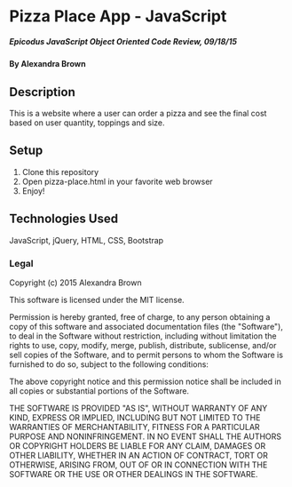 # Pizza Place App - JavaScript

##### _Epicodus JavaScript Object Oriented Code Review, 09/18/15_

#### By Alexandra Brown

## Description

This is a website where a user can order a pizza and see the final cost based on user quantity, toppings and size.

## Setup

1. Clone this repository
2. Open pizza-place.html in your favorite web browser
3. Enjoy!

## Technologies Used

JavaScript, jQuery, HTML, CSS, Bootstrap

### Legal

Copyright (c) 2015 Alexandra Brown

This software is licensed under the MIT license.

Permission is hereby granted, free of charge, to any person obtaining a copy
of this software and associated documentation files (the "Software"), to deal
in the Software without restriction, including without limitation the rights
to use, copy, modify, merge, publish, distribute, sublicense, and/or sell
copies of the Software, and to permit persons to whom the Software is
furnished to do so, subject to the following conditions:

The above copyright notice and this permission notice shall be included in
all copies or substantial portions of the Software.

THE SOFTWARE IS PROVIDED "AS IS", WITHOUT WARRANTY OF ANY KIND, EXPRESS OR
IMPLIED, INCLUDING BUT NOT LIMITED TO THE WARRANTIES OF MERCHANTABILITY,
FITNESS FOR A PARTICULAR PURPOSE AND NONINFRINGEMENT. IN NO EVENT SHALL THE
AUTHORS OR COPYRIGHT HOLDERS BE LIABLE FOR ANY CLAIM, DAMAGES OR OTHER
LIABILITY, WHETHER IN AN ACTION OF CONTRACT, TORT OR OTHERWISE, ARISING FROM,
OUT OF OR IN CONNECTION WITH THE SOFTWARE OR THE USE OR OTHER DEALINGS IN
THE SOFTWARE.
